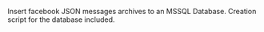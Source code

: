 Insert facebook JSON messages archives to an MSSQL Database. 
Creation script for the database included. 
